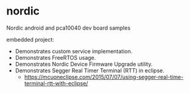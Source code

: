 # nordic
Nordic android and pca10040 dev board samples

embedded project: 

  * Demonstrates custom service implementation.
  * Demonstrates FreeRTOS usage.
  * Demonstrates Nordic Device Firmware Upgrade utility.
  * Demonstrates Segger Real Timer Terminal (RTT) in eclipse.
    * https://mcuoneclipse.com/2015/07/07/using-segger-real-time-terminal-rtt-with-eclipse/
